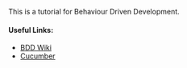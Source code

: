 This is a tutorial for Behaviour Driven Development.

#### Useful Links:
 * [BDD Wiki](https://en.wikipedia.org/wiki/Behavior-driven_development)
 * [Cucumber](https://cucumber.io/)